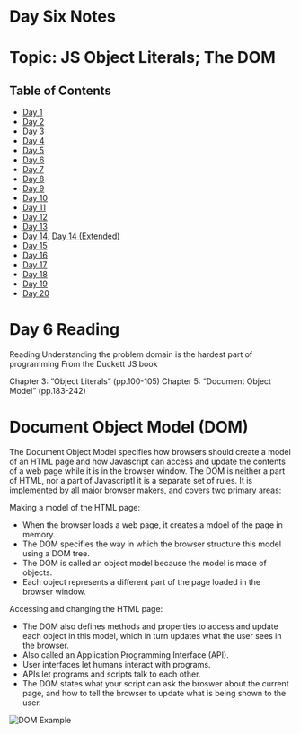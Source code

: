 # Day Six Notes


# Topic: JS Object Literals; The DOM


## Table of Contents

- [Day 1](class-01.md)
- [Day 2](class-02.md)
- [Day 3](class-03.md)
- [Day 4](class-04.md)
- [Day 5](class-05.md)
- [Day 6](class-06.md)
- [Day 7](class-07.md)
- [Day 8](class-08.md)
- [Day 9](class-09.md)
- [Day 10](class-10.md)
- [Day 11](class-11.md)
- [Day 12](class-12.md)
- [Day 13](class-13.md)
- [Day 14](class-14.md), [Day 14 (Extended)](class-14b.md)
- [Day 15](class-15.md)
- [Day 16](class-16.md)
- [Day 17](class-17.md)
- [Day 18](class-18.md)
- [Day 19](class-19.md)
- [Day 20](class-20.md)

# Day 6 Reading

Reading
Understanding the problem domain is the hardest part of programming
From the Duckett JS book

Chapter 3: “Object Literals” (pp.100-105)
Chapter 5: “Document Object Model” (pp.183-242)

# Document Object Model (DOM)

The Document Object Model specifies how browsers should create a model of an HTML page and how Javascript can access and update the contents of a web page while it is in the browser window. The DOM is neither a part of HTML, nor a part of Javascriptl it is a separate set of rules. It is implemented by all major browser makers, and covers two primary areas:

Making a model of the HTML page:
  - When the browser loads a web page, it creates a mdoel of the page in memory.
  - The DOM specifies the way in which the browser structure this model using a DOM tree.
  - The DOM is called an object model because the model is made of objects.
  - Each object represents a different part of the page loaded in the browser window.

Accessing and changing the HTML page:
  - The DOM also defines methods and properties to access and update each object in this model, which in turn updates what the user sees in the browser.
  - Also called an Application Programming Interface (API).
  - User interfaces let humans interact with programs.
  - APIs let programs and scripts talk to each other.
  - The DOM states what your script can ask the broswer about the current page, and how to tell the browser to update what is being shown to the user.


![DOM Example](https://external-content.duckduckgo.com/iu/?u=https%3A%2F%2Fd2h0cx97tjks2p.cloudfront.net%2Fblogs%2Fwp-content%2Fuploads%2Fsites%2F2%2F2019%2F08%2FJs-Dom-Tree.png&f=1&nofb=1)

